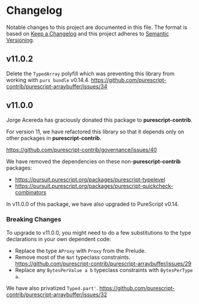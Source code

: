 # Changelog

Notable changes to this project are documented in this file. The format is based on [Keep a Changelog](https://keepachangelog.com/en/1.0.0/) and this project adheres to [Semantic Versioning](https://semver.org/spec/v2.0.0.html).

## v11.0.2

Delete the `TypedArray` polyfill which was preventing this
library from working with `purs bundle` v0.14.4.
https://github.com/purescript-contrib/purescript-arraybuffer/issues/34

## v11.0.0

Jorge Acereda has graciously donated this package to __purescript-contrib__.

For version 11, we have refactored this library so that it depends only on
other packages in __purescript-contrib__.

https://github.com/purescript-contrib/governance/issues/40

We have removed the dependencies on these non-__purescript-contrib__ packages:

* https://pursuit.purescript.org/packages/purescript-typelevel
* https://pursuit.purescript.org/packages/purescript-quickcheck-combinators

In v11.0.0 of this package, we have also upgraded to PureScript v0.14.

### Breaking Changes

To upgrade to v11.0.0, you might need to do a few substitutions
to the type declarations in your own dependent code:

* Replace the type `AProxy` with `Proxy` from the Prelude.
* Remove most of the `Nat` typeclass constraints. https://github.com/purescript-contrib/purescript-arraybuffer/issues/29
* Replace any `BytesPerValue a b` typeclass constraints with `BytesPerType a`.

We have also privatized `Typed.part'`. https://github.com/purescript-contrib/purescript-arraybuffer/issues/32

